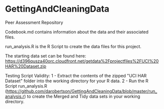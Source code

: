 GettingAndCleaningData
======================

Peer Assessment Repository

Codebook.md contains information about the data and their associated files.

run_analysis.R is the R Script to create the data files for this project.

The starting data set can be found here: https://d396qusza40orc.cloudfront.net/getdata%2Fprojectfiles%2FUCI%20HAR%20Dataset.zip

Testing Script Validity:
1 - Extract the contents of the zipped "UCI HAR Dataset" folder into the working directory for your R data.
2 - Run the R Script run_analysis.R (https://github.com/darobertson/GettingAndCleaningData/blob/master/run_analysis.r) to create the Merged and Tidy data sets in your working directory.